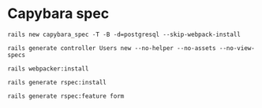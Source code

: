 # Capybara spec

    rails new capybara_spec -T -B -d=postgresql --skip-webpack-install
    
    rails generate controller Users new --no-helper --no-assets --no-view-specs
    
    rails webpacker:install
    
    rails generate rspec:install
    
    rails generate rspec:feature form
    
    